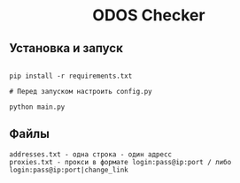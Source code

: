 <h1 align="center">ODOS Checker</h1>

<h2>Установка и запуск</h2>

```

pip install -r requirements.txt

# Перед запуском настроить config.py

python main.py
```

<h2> Файлы </h2>

```
addresses.txt - одна строка - один адресс
proxies.txt - прокси в формате login:pass@ip:port / либо login:pass@ip:port|change_link
```